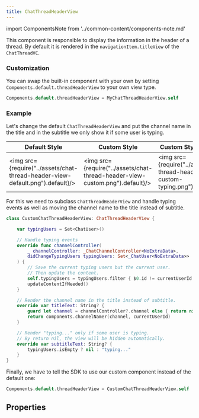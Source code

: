 ```yaml
---
title: ChatThreadHeaderView
---
```


import ComponentsNote from '../common-content/components-note.md'

This component is responsible to display the information in the header of a thread. By default it is rendered in the `navigationItem.titleView` of the `ChatThreadVC`.

### Customization

You can swap the built-in component with your own by setting `Components.default.threadHeaderView` to your own view type.

```swift
Components.default.threadHeaderView = MyChatThreadHeaderView.self
```
<ComponentsNote />

### Example

Let's change the default `ChatThreadHeaderView` and put the channel name in the title and in the subtitle we only show it if some user is typing.

| Default Style  | Custom Style | Custom Style (Typing) |
| -------------- | ------------ | --------------------- |
| <img src={require("../assets/chat-thread-header-view-default.png").default}/>  | <img src={require("../assets/chat-thread-header-view-custom.png").default}/>  | <img src={require("../assets/chat-thread-header-view-custom-typing.png").default}/>  |

For this we need to subclass `ChatThreadHeaderView` and handle typing events as well as moving the channel name to the title instead of subtitle.

```swift
class CustomChatThreadHeaderView: ChatThreadHeaderView {

    var typingUsers = Set<ChatUser>()

    // Handle typing events
    override func channelController(
        _ channelController: _ChatChannelController<NoExtraData>,
        didChangeTypingUsers typingUsers: Set<_ChatUser<NoExtraData>>
    ) {
        // Save the current typing users but the current user.
        // Then update the content.
        self.typingUsers = typingUsers.filter { $0.id != currentUserId }
        updateContentIfNeeded()
    }

    // Render the channel name in the title instead of subtitle.
    override var titleText: String? {
        guard let channel = channelController?.channel else { return nil }
        return components.channelNamer(channel, currentUserId)
    }

    // Render "typing..." only if some user is typing.
    // By return nil, the view will be hidden automatically.
    override var subtitleText: String? {
        typingUsers.isEmpty ? nil : "typing..."
    }
}
```

Finally, we have to tell the SDK to use our custom component instead of the default one:
```swift
Components.default.threadHeaderView = CustomChatThreadHeaderView.self
```

## Properties